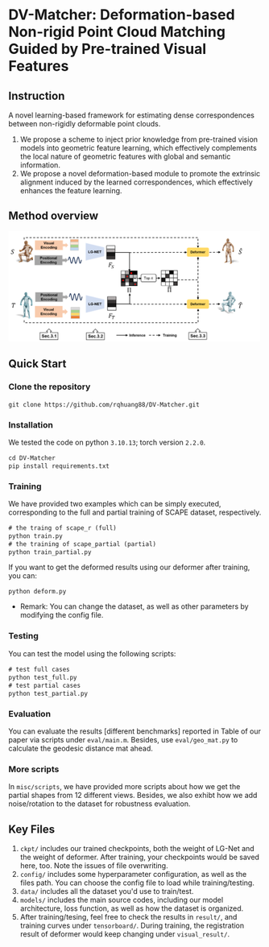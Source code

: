# DV-Matcher: Deformation-based Non-rigid Point Cloud Matching Guided by Pre-trained Visual Features
## Instruction
A novel learning-based framework for estimating dense correspondences between non-rigidly deformable point clouds.
1. We propose a scheme to inject prior knowledge from pre-trained vision models into geometric feature learning, which effectively complements the local nature of geometric features with global and semantic information.
2. We propose a novel deformation-based module to promote the extrinsic alignment induced by the learned correspondences, which effectively enhances the feature learning. 

## Method overview
<img src="asset/pipeline.png" alt="drawing" width="500"/>

## Quick Start
### Clone the repository
```shell
git clone https://github.com/rqhuang88/DV-Matcher.git
```

### Installation
We tested the code on python `3.10.13`; torch version `2.2.0`.
```shell
cd DV-Matcher
pip install requirements.txt
```

### Training
We have provided two examples which can be simply executed, corresponding to the full and partial training of SCAPE dataset, respectively.
```shell
# the traing of scape_r (full)
python train.py
# the training of scape_partial (partial)
python train_partial.py
```
If you want to get the deformed results using our deformer after training, you can:
```shell
python deform.py
```
* Remark: You can change the dataset, as well as other parameters by modifying the config file.

### Testing
You can test the model using the following scripts:
```shell
# test full cases
python test_full.py
# test partial cases
python test_partial.py
``` 

### Evaluation
You can evaluate the results [different benchmarks] reported in Table of our paper via scripts under `eval/main.m`.
Besides, use `eval/geo_mat.py` to calculate the geodesic distance mat ahead. 

### More scripts
In `misc/scripts`, we have provided more scripts about how we get the partial shapes from 12 different views. Besides, we also exhibt how we add noise/rotation to the dataset for robustness evaluation.

## Key Files
1. `ckpt/` includes our trained checkpoints, both the weight of LG-Net and the weight of deformer. After training, your checkpoints would be saved here, too. Note the issues of file overwriting.
2. `config/` includes some hyperparameter configuration, as well as the files path. You can choose the config file to load while training/testing.
3. `data/` includes all the dataset you'd use to train/test.
4. `models/` includes the main source codes, including our model architecture, loss function, as well as how the dataset is organized.
5. After training/tesing, feel free to check the results in `result/`, and training curves under `tensorboard/`. During training, the registration result of deformer would keep changing under `visual_result/`.
